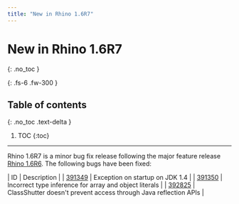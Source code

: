 ```yaml
---
title: "New in Rhino 1.6R7"
---
```

# New in Rhino 1.6R7
{: .no_toc }

{: .fs-6 .fw-300 }

## Table of contents
{: .no_toc .text-delta }

1. TOC
{:toc}

---
Rhino 1.6R7 is a minor bug fix release following the major feature release [Rhino 1.6R6](https://web.archive.org/web/20210308011309mp_/https://developer.mozilla.org/en-us/docs/web/javascript/new_in__rhino_1.6r6).
The following bugs have been fixed:


|  ID  |  Description  |
|  [391349](https://bugzilla.mozilla.org/show_bug.cgi?id=391349)  |  Exception on startup on JDK 1.4  |
|  [391350](https://bugzilla.mozilla.org/show_bug.cgi?id=391350)  |  Incorrect type inference for array and object literals  |
|  [392825](https://bugzilla.mozilla.org/show_bug.cgi?id=392825)  |  ClassShutter doesn't prevent access through Java reflection APIs  |